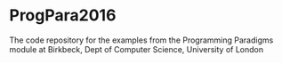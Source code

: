 # ProgPara2016
The code repository for the examples from the Programming Paradigms module at Birkbeck, Dept of Computer Science, University of London
